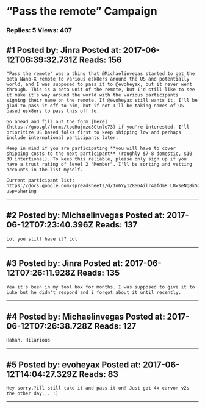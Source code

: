 # &ldquo;Pass the remote&rdquo; Campaign

### Replies: 5 Views: 407

## \#1 Posted by: Jinra Posted at: 2017-06-12T06:39:32.731Z Reads: 156

```
"Pass the remote" was a thing that @Michaelinvegas started to get the beta Nano-X remote to various esk8ers around the US and potentially world, and I was supposed to pass it to @evoheyax, but it never went through. This is a beta unit of the remote, but I'd still like to see it make it's way around the world with the various participants signing their name on the remote. If @evoheyax still wants it, I'll be glad to pass it off to him, but if not I'll be taking names of US based esk8ers to pass this off to. 

Go ahead and fill out the form [here](https://goo.gl/forms/tpoHujmzc8Ctnle73) if you're interested. I'll prioritize US based folks first to keep shipping low and perhaps include international participants later.

Keep in mind if you are participating **you will have to cover shipping costs to the next participant** (roughly $7-8 domestic, $10-30 intertional). To keep this reliable, please only sign up if you have a trust rating of level 2 "Member". I'll be sorting and vetting accounts in the list myself.

Current participant list:
https://docs.google.com/spreadsheets/d/1n6Yy1Z8SGAilr4afdmR_L8wseNg8kSqfVoFtXJDOPns/edit?usp=sharing
```

---
## \#2 Posted by: Michaelinvegas Posted at: 2017-06-12T07:23:40.396Z Reads: 137

```
Lol you still have it? Lol
```

---
## \#3 Posted by: Jinra Posted at: 2017-06-12T07:26:11.928Z Reads: 135

```
Yea it's been in my tool box for months. I was supposed to give it to Luke but he didn't respond and i forgot about it until recently.
```

---
## \#4 Posted by: Michaelinvegas Posted at: 2017-06-12T07:26:38.728Z Reads: 127

```
Hahah. Hilarious
```

---
## \#5 Posted by: evoheyax Posted at: 2017-06-12T14:04:27.329Z Reads: 83

```
Hey sorry.?ill still take it and pass it on! Just got 4x carvon v2s the other day... :)
```

---
